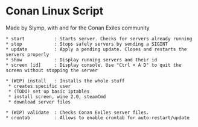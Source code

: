 # Conan Linux Script

Made by Slymp, with and for the Conan Exiles community

	* start           : Starts server. Checks for servers already running
	* stop            : Stops safely servers by sending a SIGINT
	* update          : Apply a pending update. Closes and restarts the servers properly
	* show            : Display running servers and their id
	* screen [id]     : Display console. Use "Ctrl + A D" to quit the screen without stopping the server

	* (WIP) install   : Installs the whole stuff
     * creates specific user
     * (TODO) set up basic iptables
     * install screen, wine 2.0, steamCmd
     * download server files
	
	* (WIP) validate  : Checks Conan Exiles server files.
	* crontab         : Allows to enable crontab for auto-restart/update
